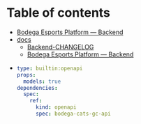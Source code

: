 # Table of contents

* [Bodega Esports Platform — Backend](README.md)
* [docs](docs/README.md)
  * [Backend-CHANGELOG](docs/Backend-CHANGELOG.md)
  * [Bodega Esports Platform — Backend](docs/Backend-README.md)
* ```yaml
  type: builtin:openapi
  props:
    models: true
  dependencies:
    spec:
      ref:
        kind: openapi
        spec: bodega-cats-gc-api
  ```
